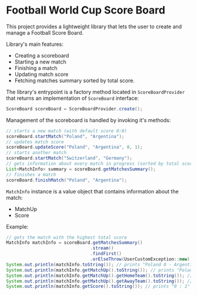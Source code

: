 # Football World Cup Score Board

This project provides a lightweight library that lets the user to create and manage a Football Score Board.

Library's main features:
- Creating a scoreboard
- Starting a new match
- Finishing a match
- Updating match score
- Fetching matches summary sorted by total score.

The library's entrypoint is a factory method located in `ScoreBoardProvider` that returns an implementation of `ScoreBoard` interface:
```java
ScoreBoard scoreBoard = ScoreBoardProvider.create();
``` 
Management of the scoreboard is handled by invoking it's methods:
```java
// starts a new match (with default score 0:0) 
scoreBoard.startMatch("Poland", "Argentina");
// updates match score
scoreBoard.updateScore("Poland", "Argentina", 0, 1);
// starts another match
scoreBoard.startMatch("Switzerland", "Germany");
// gets information about every match in progress (sorted by total score descending)
List<MatchInfo> summary = scoreBoard.getMatchesSummary();
// finishes a match
scoreBoard.finishMatch("Poland", "Argentina");
```

`MatchInfo` instance is a value object that contains information about the match:
- MatchUp
- Score

Example:
```java
// gets the match with the highest total score
MatchInfo matchInfo = scoreBoard.getMatchesSummary()
                                .stream()
                                .findFirst()
                                .orElseThrow(UserCustomException::new);
System.out.println(matchInfo.toString()); // prints "Poland 0 - Argentina 1"
System.out.println(matchInfo.getMatchUp().toString()); // prints "Poland - Argentina"
System.out.println(matchInfo.getMatchUp().getHomeTeam().toString()); // prints "Poland"
System.out.println(matchInfo.getMatchUp().getAwayTeam().toString()); // prints "Argentina"
System.out.println(matchInfo.getScore().toString()); // prints "0 : 1"
``` 
